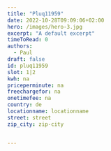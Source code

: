 ```yaml
---
title: "Pluq11959"
date: 2022-10-28T09:09:06+02:00
hero: /images/hero-3.jpg
excerpt: "A default excerpt"
timeToRead: 0
authors:
  - Paul
draft: false
id: pluq11959
slot: 1|2
kwh: na
priceperminute: na
freechargefor: na
onetimefee: na
country: de
locationname: locationname
street: street
zip_city: zip-city


---
```


